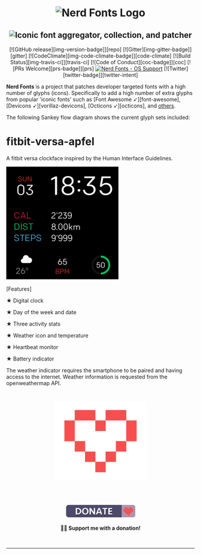<h1 align="center">
  <img src="images/nerd-fonts-logo.svg" alt="Nerd Fonts Logo" />
</h1>
<h2 align="center">
  <img alt="Iconic font aggregator, collection, and patcher" src="images/project-subtitle-phrase.svg">
</h2>

<div align="center">


[![GitHub release][img-version-badge]][repo] [![Gitter][img-gitter-badge]][gitter] [![CodeClimate][img-code-climate-badge]][code-climate] [![Build Status][img-travis-ci]][travis-ci] [![Code of Conduct][coc-badge]][coc] [![PRs Welcome][prs-badge]][prs]  <a href="#patched-fonts" title=""><img src="https://raw.githubusercontent.com/wiki/ryanoasis/nerd-fonts/images/faux-shield-badge-os-logos.svg?sanitize=true" alt="Nerd Fonts - OS Support"></a> [![Twitter][twitter-badge]][twitter-intent]

</div>


**Nerd Fonts** is a project that patches developer targeted fonts with a high number of glyphs (icons). Specifically to add a high number of extra glyphs from popular 'iconic fonts' such as [Font Awesome ➶][font-awesome], [Devicons ➶][vorillaz-devicons], [Octicons ➶][octicons], and [others](#glyph-sets).

The following Sankey flow diagram shows the current glyph sets included:












# fitbit-versa-apfel
A fitbit versa clockface inspired by the Human Interface Guidelines.


![Screen Shot](images/screenshot.png)

[Features]

★ Digital clock

★ Day of the week and date

★ Three activity stats

★ Weather icon and temperature

★ Heartbeat monitor

★ Battery indicator

The weather indicator requires the smartphone to be paired and having access to the internet.
Weather information is requested from the openweathermap API.

#
<h1 align="center">
	<img width="250" src="images/heart3.png" alt="Donations"><p>
</h1>

<br>
<p align="center">
	<a href="https://www.paypal.com/cgi-bin/webscr?cmd=_s-xclick&hosted_button_id=FT39CVVHGJNW2"><img width="185" src="images/badge.png" alt="Badge"></a>
	<br><br>
	<b>👨‍💻 Support me with a donation! </b>
</p>
<br>

---
